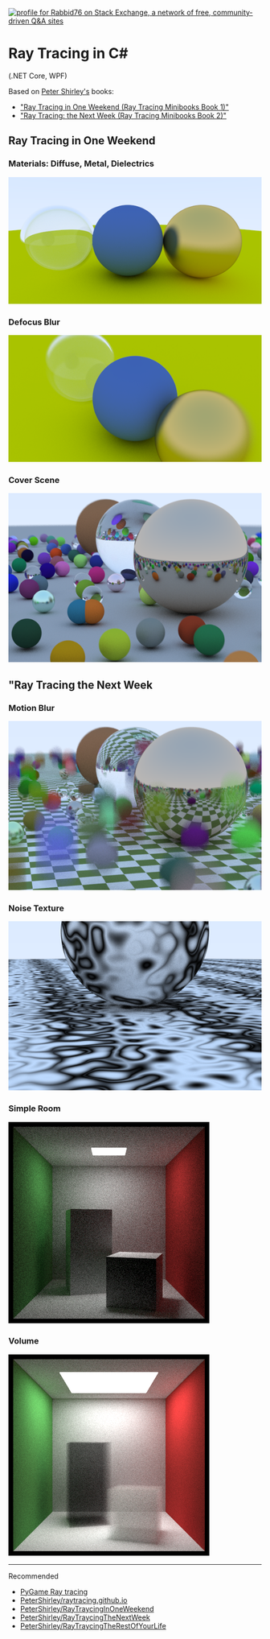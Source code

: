 <a href="https://stackexchange.com/users/7322082/rabbid76"><img src="https://stackexchange.com/users/flair/7322082.png" width="208" height="58" alt="profile for Rabbid76 on Stack Exchange, a network of free, community-driven Q&amp;A sites" title="profile for Rabbid76 on Stack Exchange, a network of free, community-driven Q&amp;A sites" /></a>

# Ray Tracing in C#
(.NET Core, WPF)

Based on [Peter Shirley's](https://research.nvidia.com/person/peter-shirley) books: 
- ["Ray Tracing in One Weekend (Ray Tracing Minibooks Book 1)"](https://www.goodreads.com/book/show/28794030-ray-tracing-in-one-weekend)
- ["Ray Tracing: the Next Week (Ray Tracing Minibooks Book 2)"](https://www.amazon.com/Ray-Tracing-Weekend-Minibooks-Book-ebook/dp/B01B5AODD8)


## Ray Tracing in One Weekend

### Materials: Diffuse, Metal, Dielectrics

![materials](documentation/image/rt_1_in_one_week/3_materials.png)

### Defocus Blur

![defocus blur](documentation/image/rt_1_in_one_week/defocus_blur.png)

### Cover Scene

![cover scene](documentation/image/rt_1_in_one_week/cover_scene.png)


## "Ray Tracing the Next Week

### Motion Blur

![cover scene](documentation/image/rt_2_the_next_week/cover_scene_1_motion.png)

### Noise Texture

![cover scene](documentation/image/rt_2_the_next_week/noise_texture_marble.png)

### Simple Room

![simple room](documentation/image/rt_2_the_next_week/simple_room.png)

### Volume

![volume](documentation/image/rt_2_the_next_week/volume.png)

---

Recommended

- [PyGame Ray tracing](https://github.com/Rabbid76/PyGameRayTracing)
- [PeterShirley/raytracing.github.io](https://github.com/RayTracing/raytracing.github.io)
- [PeterShirley/RayTraycingInOneWeekend](https://github.com/RayTracing/InOneWeekend)
- [PeterShirley/RayTraycingTheNextWeek](https://github.com/RayTracing/TheNextWeek)
- [PeterShirley/RayTraycingTheRestOfYourLife](https://github.com/RayTracing/TheRestOfYourLife)